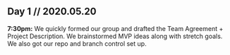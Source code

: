 ## Day 1 // 2020.05.20

**7:30pm:** We quickly formed our group and drafted the Team Agreement + Project Description. We brainstormed MVP ideas along with stretch goals. We also got our repo and branch control set up.